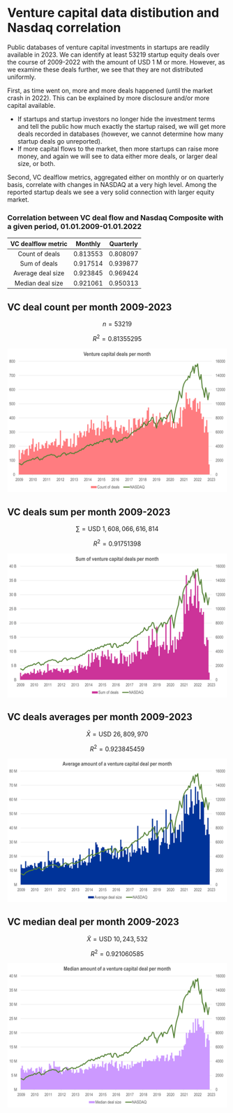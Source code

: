 # Venture capital data distibution and Nasdaq correlation

Public databases of venture capital investments in startups are readily available in 2023. We can identify at least 53219 startup equity deals over the course of 2009-2022 with the amount of USD 1 M or more. However, as we examine these deals further, we see that they are not distributed uniformly. 

First, as time went on, more and more deals happened (until the market crash in 2022). This can be explained by more disclosure and/or more capital available. 
* If startups and startup investors no longer hide the investment terms and tell the public how much exactly the startup raised, we will get more deals recorded in databases (however, we cannot determine how many startup deals go unreported). 
* If more capital flows to the market, then more startups can raise more money, and again we will see to data either more deals, or larger deal size, or both. 

Second, VC dealflow metrics, aggregated either on monthly or on quarterly basis, correlate with changes in NASDAQ at a very high level. Among the reported startup deals we see a very solid connection with larger equity market. 

### Correlation between VC deal flow and Nasdaq Composite with a given period, 01.01.2009-01.01.2022
| VC dealflow metric | Monthly | Quarterly
| :--: | :--: | :--: |
| Count of deals | 0.813553 | 0.808097
| Sum of deals | 0.917514	| 0.939877
| Average deal size | 0.923845 | 0.969424
| Median deal size | 0.921061 | 0.950313



## VC deal count per month 2009-2023

```math
n = 53219
```
```math
R^2 = 0.81355295
```

![VC deal count per month 2000-2023](img/count_deals_m_09_23.png?raw=true "VC deal count per month 2000-2023")

## VC deals sum per month 2009-2023

```math
\sum = \text{USD } 1,608,066,616,814
```
```math
R^2 = 0.91751398
```

![VC deals sum per month 2000-2023](img/sum_deals_m_09_23.png?raw=true "VC deals sum per month 2009-2023")

## VC deals averages per month 2009-2023

```math
\bar{X} = \text{USD } 26,809,970
```
```math
R^2 = 0.923845459
```

![VC deals averages per month 2000-2023](img/avg_deals_m_09_23.png?raw=true "VC deals averages per month 2009-2023")

## VC median deal per month 2009-2023

```math
\tilde{X} = \text{USD } 10,243,532
```
```math
R^2 = 0.921060585
```

![VC median deal per month 2009-2023](img/med_deals_m_09_23.png?raw=true "VC median deal per month 2009-2023")

